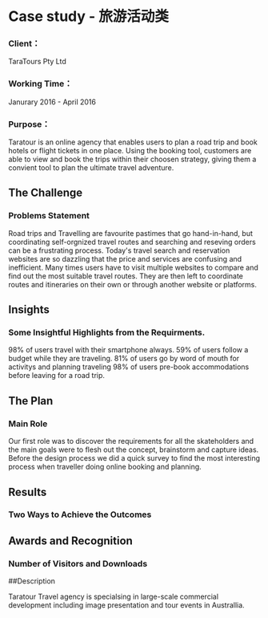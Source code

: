 # Case study - 旅游活动类

### Client：
TaraTours Pty Ltd
### Working Time：
Janurary 2016 -  April 2016
### Purpose：
Taratour is an online agency that enables users to plan a road trip and book hotels or flight tickets in one place. Using the booking tool, customers are able to view and book the trips within  their choosen strategy, giving them a convient tool to plan the ultimate travel adventure. 

## The Challenge
### Problems Statement
Road trips and Travelling are favourite pastimes that go hand-in-hand, but coordinating self-orgnized travel routes and searching and reseving orders can be a frustrating process. Today's travel search and reservation websites are so dazzling that the price and services are confusing and inefficient. Many times users have to visit multiple websites to compare and find out the most suitable travel routes. They are then left to coordinate routes and itineraries on their own or through another website or platforms. 

## Insights
### Some Insightful Highlights from the Requirments.
98% of users travel with their smartphone always. 
59% of users follow a budget while they are traveling.
81% of users go by word of mouth for activitys and planning traveling
98% of users pre-book accommodations before leaving for a road trip. 

## The Plan
### Main Role
Our first role was to discover the requirements for all  the skateholders and the main goals were to flesh out the concept, brainstorm and capture ideas. Before the design process we did a quick survey to find the most interesting process when traveller doing online booking and planning. 
 
## Results
### Two Ways to Achieve the Outcomes

## Awards and Recognition
### Number of Visitors and Downloads

##Description

Taratour Travel agency is specialsing in large-scale commercial development including image presentation and tour events in Australlia.

